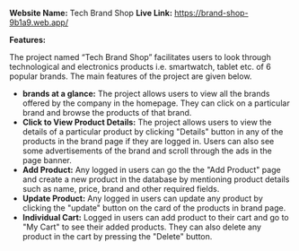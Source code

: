 **Website Name:** Tech Brand Shop
**Live Link:** https://brand-shop-9b1a9.web.app/

**Features:**

The project named “Tech Brand Shop” facilitates users to look through technological and electronics products i.e. smartwatch, tablet etc. of 6 popular brands. The main features of the project are given below.

- **brands at a glance:** The project allows users to view all the brands offered by the company in the homepage. They can click on a particular brand and browse the products of that brand.
- **Click to View Product Details:** The project allows users to view the details of a particular product by clicking "Details" button in any of the products in the brand page if they are logged in. Users can also see some advertisements of the brand and scroll through the ads in the page banner.
- **Add Product:** Any logged in users can go the the "Add Product" page and create a new product in the database by mentioning product details such as name, price, brand and other required fields.
- **Update Product:** Any logged in users can update any product by clicking the "update" button on the card of the products in brand page. 
- **Individual Cart:** Logged in users can add product to their cart and go to "My Cart" to see their added products. They can also delete any product in the cart by pressing the "Delete" button.  